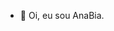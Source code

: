 - 👋 Oi, eu sou AnaBia.

<!---
AnaBiaBrito/AnaBiaBrito is a ✨ special ✨ repository because its `README.md` (this file) appears on your GitHub profile.
You can click the Preview link to take a look at your changes.
--->
